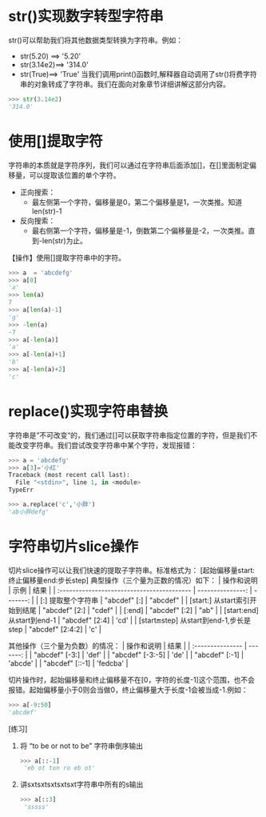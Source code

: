 # str()实现数字转型字符串
str()可以帮助我们将其他数据类型转换为字符串。例如：
* str(5.20) ==> '5.20'
* str(3.14e2)==> '314.0'
* str(True)==> 'True'
当我们调用print()函数时,解释器自动调用了str()将费字符串的对象转成了字符串。我们在面向对象章节详细讲解这部分内容。
```python
>>> str(3.14e2)
'314.0'
```

# 使用[]提取字符
字符串的本质就是字符序列，我们可以通过在字符串后面添加[]，在[]里面制定偏移量，可以提取该位置的单个字符。
* 正向搜索：
  * 最左侧第一个字符，偏移量是0，第二个偏移量是1，一次类推。知道len(str)-1
* 反向搜索：
  * 最右侧第一个字符，偏移量是-1，倒数第二个偏移量是-2，一次类推。直到-len(str)为止。

【操作】使用[]提取字符串中的字符。
```python
>>> a  = 'abcdefg'
>>> a[0]
'a'
>>> len(a)
7
>>> a[len(a)-1]
'g'
>>> -len(a)
-7
>>> a[-len(a)]
'a'
>>> a[-len(a)+1]
'b'
>>> a[-len(a)+2]
'c'
```
# replace()实现字符串替换
字符串是”不可改变“的，我们通过[]可以获取字符串指定位置的字符，但是我们不能改变字符串。我们尝试改变字符串中某个字符，发现报错：
```python
>>> a = 'abcdefg'
>>> a[3]='小红'
Traceback (most recent call last):
  File "<stdin>", line 1, in <module>
TypeErr
```

```python
>>> a.replace('c','小胖')
'ab小胖defg'
```
# 字符串切片slice操作
切片slice操作可以让我们快速的提取子字符串。标准格式为：
[起始偏移量start:终止偏移量end:步长step]
典型操作（三个量为正数的情况）如下：
| 操作和说明                                 |             示例 |     结果 |
| :----------------------------------------- | ---------------: | -------: |
| [:]  提取整个字符串                        |     "abcdef" [:] | "abcdef" |
| [start:]  从start索引开始到结尾            |    "abcdef" [2:] |   "cdef" |
| [:end]                                     |    "abcdef" [:2] |     "ab" |
| [start:end] 从start到end-1                 |   "abcdef" [2:4] |     'cd' |
| [start:end:step] 从start到end-1,步长是step | "abcdef" [2:4:2] |      'c' |

其他操作（三个量为负数）的情况：
| 操作和说明       |     结果 |
| :--------------- | -------: |
| "abcdef" [-3:]   |    'def' |
| "abcdef" [-3:-5] |     'de' |
| "abcdef" [:-1]   |  'abcde' |
| "abcdef" [::-1]  | 'fedcba' |

切片操作时，起始偏移量和终止偏移量不在[0，字符的长度-1]这个范围，也不会报错。起始偏移量小于0则会当做0，终止偏移量大于长度-1会被当成-1.例如：
```python
>>> a[-9:50]
'abcdef'
```

[练习]
1. 将 “to be or not to be” 字符串倒序输出
   ```python
   >>> a[::-1]
    'eb ot ton ro eb ot'
   ```

2. 讲sxtsxtsxtsxtsxt字符串中所有的s输出
   ```python
   >>> a[::3]
    'sssss'
   ```